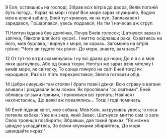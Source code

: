 9 Еол, оставшись на господі,
Зібрав всіх вітрів до двора,
Велів поганій буть погоді...
Якраз на морі і гора!
Все море зараз спузирило,
Водою мов в ключі забило,
Еней тут крикнув, як на пуп;
Заплакався і заридався,
Пошарпався, увесь подрався,
На тім'ї начесав аж струп.

11 Нептун іздавна був дряпічка,
Почув Енеїв голосок;
Шатнувся зараз із запічка,
Півкопи для його кусок!..
І миттю осідлавши рака,
Схвативсь на його, мов бурлака,
І вирнув з моря, як карась.
Загомонів на вітрів грізно:
"Чого ви гудете так різно-
До моря, знаєте, вам зась!"

12 От тут-то вітри схаменулись
І ну всі драла до нори;
До л я с а мов ляхи шатнулись,
Або од їжака тхори.
Нептун же зараз взяв мітелку
І вимів море, як світелку,
То сонце глянуло на світ.
Еней тогді як народився,
Разів із п'ять перехрестився;
Звелів готовити обід.

14 Цебри сивушки там стояли
І браги повнії діжки;
Всю страву в вагани вливали
І роздавали всім ложки.
Як проспівали "со святими",
Еней обливсь слізьми гіркими,
І принялися всі трепать;
Наїлися і нахлистались,
Що деякі аж повалялись...
Тогді і годі поминать.

50 Еней піджав хвіст, мов собака;
Мов Каїн, затрусивсь увесь;
Із носа потекла кабака:
Уже він знав, який Зевес.
Шатнувся миттю сам із хати
Своїх троянців позбирати;
Зібравши, дав такий приказ:
"Як можна швидче укладайтесь,
Зо всіми клунками збирайтесь,
До моря швендайте якраз!"